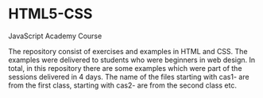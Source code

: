 # HTML5-CSS
JavaScript Academy Course

The repository consist of exercises and examples in HTML and CSS. 
The examples were delivered to students who were beginners in web design.
In total, in this repository there are some examples which were part of the sessions delivered in 4 days.
The name of the files starting with cas1- are from the first class, starting with cas2- are from the second class etc.


